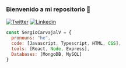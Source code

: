 ### Bienvenido a mi repositorio 👋

[![Twitter](https://img.shields.io/badge/-Twitter-222222?style=flat-square&logo=twitter&logoColor=white&link=https://twitter.com/Sergio56933490/)](https://twitter.com/Sergio56933490/)
[![Linkedin](https://img.shields.io/badge/-LinkedIn-222222?style=flat-square&logo=Linkedin&logoColor=white&link=https://www.linkedin.com/in/sergio-ariel-carvajal-valdes-a4a126247/)](https://www.linkedin.com/in/sergio-ariel-carvajal-valdes-a4a126247/)
```js
const SergioCarvajalV = {
  pronouns: "he",
  code: [Javascript, Typescript, HTML, CSS],
  tools: [React, Node, Express],
  Databases: [MongoDB, MySQL]
}
```

